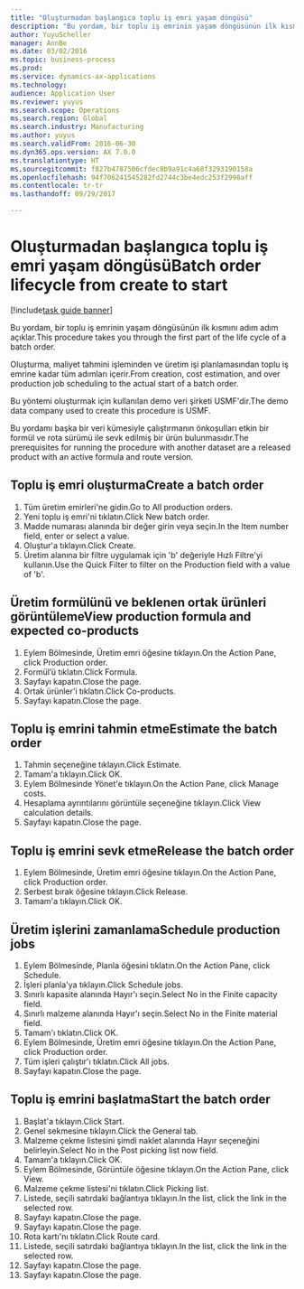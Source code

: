 ```yaml
--- 
title: "Oluşturmadan başlangıca toplu iş emri yaşam döngüsü"
description: "Bu yordam, bir toplu iş emrinin yaşam döngüsünün ilk kısmını adım adım açıklar."
author: YuyuScheller
manager: AnnBe
ms.date: 03/02/2016
ms.topic: business-process
ms.prod: 
ms.service: dynamics-ax-applications
ms.technology: 
audience: Application User
ms.reviewer: yuyus
ms.search.scope: Operations
ms.search.region: Global
ms.search.industry: Manufacturing
ms.author: yuyus
ms.search.validFrom: 2016-06-30
ms.dyn365.ops.version: AX 7.0.0
ms.translationtype: HT
ms.sourcegitcommit: f827b4787506cfdec8b9a91c4a68f3293190158a
ms.openlocfilehash: 94f706241545282fd2744c3be4edc253f2998aff
ms.contentlocale: tr-tr
ms.lasthandoff: 09/29/2017

---
```

# <a name="batch-order-lifecycle-from-create-to-start"></a><span data-ttu-id="78603-103">Oluşturmadan başlangıca toplu iş emri yaşam döngüsü</span><span class="sxs-lookup"><span data-stu-id="78603-103">Batch order lifecycle from create to start</span></span>

[!include[task guide banner](../../includes/task-guide-banner.md)]

<span data-ttu-id="78603-104">Bu yordam, bir toplu iş emrinin yaşam döngüsünün ilk kısmını adım adım açıklar.</span><span class="sxs-lookup"><span data-stu-id="78603-104">This procedure takes you through the first part of the life cycle of a batch order.</span></span>

<span data-ttu-id="78603-105">Oluşturma, maliyet tahmini işleminden ve üretim işi planlamasından toplu iş emrine kadar tüm adımları içerir.</span><span class="sxs-lookup"><span data-stu-id="78603-105">From creation, cost estimation, and over production job scheduling to the actual start of a batch order.</span></span>



<span data-ttu-id="78603-106">Bu yöntemi oluşturmak için kullanılan demo veri şirketi USMF'dir.</span><span class="sxs-lookup"><span data-stu-id="78603-106">The demo data company used to create this procedure is USMF.</span></span> 



<span data-ttu-id="78603-107">Bu yordamı başka bir veri kümesiyle çalıştırmanın önkoşulları etkin bir formül ve rota sürümü ile sevk edilmiş bir ürün bulunmasıdır.</span><span class="sxs-lookup"><span data-stu-id="78603-107">The prerequisites for running the procedure with another dataset are a released product with an active formula and route version.</span></span>


## <a name="create-a-batch-order"></a><span data-ttu-id="78603-108">Toplu iş emri oluşturma</span><span class="sxs-lookup"><span data-stu-id="78603-108">Create a batch order</span></span>
1. <span data-ttu-id="78603-109">Tüm üretim emirleri'ne gidin.</span><span class="sxs-lookup"><span data-stu-id="78603-109">Go to All production orders.</span></span>
2. <span data-ttu-id="78603-110">Yeni toplu iş emri'ni tıklatın.</span><span class="sxs-lookup"><span data-stu-id="78603-110">Click New batch order.</span></span>
3. <span data-ttu-id="78603-111">Madde numarası alanında bir değer girin veya seçin.</span><span class="sxs-lookup"><span data-stu-id="78603-111">In the Item number field, enter or select a value.</span></span>
4. <span data-ttu-id="78603-112">Oluştur'a tıklayın.</span><span class="sxs-lookup"><span data-stu-id="78603-112">Click Create.</span></span>
5. <span data-ttu-id="78603-113">Üretim alanına bir filtre uygulamak için 'b' değeriyle Hızlı Filtre'yi kullanın.</span><span class="sxs-lookup"><span data-stu-id="78603-113">Use the Quick Filter to filter on the Production field with a value of 'b'.</span></span>

## <a name="view-production-formula-and-expected-co-products"></a><span data-ttu-id="78603-114">Üretim formülünü ve beklenen ortak ürünleri görüntüleme</span><span class="sxs-lookup"><span data-stu-id="78603-114">View production formula and expected co-products</span></span>
1. <span data-ttu-id="78603-115">Eylem Bölmesinde, Üretim emri öğesine tıklayın.</span><span class="sxs-lookup"><span data-stu-id="78603-115">On the Action Pane, click Production order.</span></span>
2. <span data-ttu-id="78603-116">Formül’ü tıklatın.</span><span class="sxs-lookup"><span data-stu-id="78603-116">Click Formula.</span></span>
3. <span data-ttu-id="78603-117">Sayfayı kapatın.</span><span class="sxs-lookup"><span data-stu-id="78603-117">Close the page.</span></span>
4. <span data-ttu-id="78603-118">Ortak ürünler’i tıklatın.</span><span class="sxs-lookup"><span data-stu-id="78603-118">Click Co-products.</span></span>
5. <span data-ttu-id="78603-119">Sayfayı kapatın.</span><span class="sxs-lookup"><span data-stu-id="78603-119">Close the page.</span></span>

## <a name="estimate-the-batch-order"></a><span data-ttu-id="78603-120">Toplu iş emrini tahmin etme</span><span class="sxs-lookup"><span data-stu-id="78603-120">Estimate the batch order</span></span>
1. <span data-ttu-id="78603-121">Tahmin seçeneğine tıklayın.</span><span class="sxs-lookup"><span data-stu-id="78603-121">Click Estimate.</span></span>
2. <span data-ttu-id="78603-122">Tamam'a tıklayın.</span><span class="sxs-lookup"><span data-stu-id="78603-122">Click OK.</span></span>
3. <span data-ttu-id="78603-123">Eylem Bölmesinde Yönet'e tıklayın.</span><span class="sxs-lookup"><span data-stu-id="78603-123">On the Action Pane, click Manage costs.</span></span>
4. <span data-ttu-id="78603-124">Hesaplama ayrıntılarını görüntüle seçeneğine tıklayın.</span><span class="sxs-lookup"><span data-stu-id="78603-124">Click View calculation details.</span></span>
5. <span data-ttu-id="78603-125">Sayfayı kapatın.</span><span class="sxs-lookup"><span data-stu-id="78603-125">Close the page.</span></span>

## <a name="release-the-batch-order"></a><span data-ttu-id="78603-126">Toplu iş emrini sevk etme</span><span class="sxs-lookup"><span data-stu-id="78603-126">Release the batch order</span></span>
1. <span data-ttu-id="78603-127">Eylem Bölmesinde, Üretim emri öğesine tıklayın.</span><span class="sxs-lookup"><span data-stu-id="78603-127">On the Action Pane, click Production order.</span></span>
2. <span data-ttu-id="78603-128">Serbest bırak öğesine tıklayın.</span><span class="sxs-lookup"><span data-stu-id="78603-128">Click Release.</span></span>
3. <span data-ttu-id="78603-129">Tamam'a tıklayın.</span><span class="sxs-lookup"><span data-stu-id="78603-129">Click OK.</span></span>

## <a name="schedule-production-jobs"></a><span data-ttu-id="78603-130">Üretim işlerini zamanlama</span><span class="sxs-lookup"><span data-stu-id="78603-130">Schedule production jobs</span></span>
1. <span data-ttu-id="78603-131">Eylem Bölmesinde, Planla öğesini tıklatın.</span><span class="sxs-lookup"><span data-stu-id="78603-131">On the Action Pane, click Schedule.</span></span>
2. <span data-ttu-id="78603-132">İşleri planla'ya tıklayın.</span><span class="sxs-lookup"><span data-stu-id="78603-132">Click Schedule jobs.</span></span>
3. <span data-ttu-id="78603-133">Sınırlı kapasite alanında Hayır'ı seçin.</span><span class="sxs-lookup"><span data-stu-id="78603-133">Select No in the Finite capacity field.</span></span>
4. <span data-ttu-id="78603-134">Sınırlı malzeme alanında Hayır'ı seçin.</span><span class="sxs-lookup"><span data-stu-id="78603-134">Select No in the Finite material field.</span></span>
5. <span data-ttu-id="78603-135">Tamam'ı tıklatın.</span><span class="sxs-lookup"><span data-stu-id="78603-135">Click OK.</span></span>
6. <span data-ttu-id="78603-136">Eylem Bölmesinde, Üretim emri öğesine tıklayın.</span><span class="sxs-lookup"><span data-stu-id="78603-136">On the Action Pane, click Production order.</span></span>
7. <span data-ttu-id="78603-137">Tüm işleri çalıştır'ı tıklatın.</span><span class="sxs-lookup"><span data-stu-id="78603-137">Click All jobs.</span></span>
8. <span data-ttu-id="78603-138">Sayfayı kapatın.</span><span class="sxs-lookup"><span data-stu-id="78603-138">Close the page.</span></span>

## <a name="start-the-batch-order"></a><span data-ttu-id="78603-139">Toplu iş emrini başlatma</span><span class="sxs-lookup"><span data-stu-id="78603-139">Start the batch order</span></span>
1. <span data-ttu-id="78603-140">Başlat'a tıklayın.</span><span class="sxs-lookup"><span data-stu-id="78603-140">Click Start.</span></span>
2. <span data-ttu-id="78603-141">Genel sekmesine tıklayın.</span><span class="sxs-lookup"><span data-stu-id="78603-141">Click the General tab.</span></span>
3. <span data-ttu-id="78603-142">Malzeme çekme listesini şimdi naklet alanında Hayır seçeneğini belirleyin.</span><span class="sxs-lookup"><span data-stu-id="78603-142">Select No in the Post picking list now field.</span></span>
4. <span data-ttu-id="78603-143">Tamam'a tıklayın.</span><span class="sxs-lookup"><span data-stu-id="78603-143">Click OK.</span></span>
5. <span data-ttu-id="78603-144">Eylem Bölmesinde, Görüntüle öğesine tıklayın.</span><span class="sxs-lookup"><span data-stu-id="78603-144">On the Action Pane, click View.</span></span>
6. <span data-ttu-id="78603-145">Malzeme çekme listesi'ni tıklatın.</span><span class="sxs-lookup"><span data-stu-id="78603-145">Click Picking list.</span></span>
7. <span data-ttu-id="78603-146">Listede, seçili satırdaki bağlantıya tıklayın.</span><span class="sxs-lookup"><span data-stu-id="78603-146">In the list, click the link in the selected row.</span></span>
8. <span data-ttu-id="78603-147">Sayfayı kapatın.</span><span class="sxs-lookup"><span data-stu-id="78603-147">Close the page.</span></span>
9. <span data-ttu-id="78603-148">Sayfayı kapatın.</span><span class="sxs-lookup"><span data-stu-id="78603-148">Close the page.</span></span>
10. <span data-ttu-id="78603-149">Rota kartı'nı tıklatın.</span><span class="sxs-lookup"><span data-stu-id="78603-149">Click Route card.</span></span>
11. <span data-ttu-id="78603-150">Listede, seçili satırdaki bağlantıya tıklayın.</span><span class="sxs-lookup"><span data-stu-id="78603-150">In the list, click the link in the selected row.</span></span>
12. <span data-ttu-id="78603-151">Sayfayı kapatın.</span><span class="sxs-lookup"><span data-stu-id="78603-151">Close the page.</span></span>
13. <span data-ttu-id="78603-152">Sayfayı kapatın.</span><span class="sxs-lookup"><span data-stu-id="78603-152">Close the page.</span></span>


